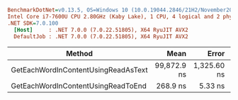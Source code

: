 ``` ini

BenchmarkDotNet=v0.13.5, OS=Windows 10 (10.0.19044.2846/21H2/November2021Update)
Intel Core i7-7600U CPU 2.80GHz (Kaby Lake), 1 CPU, 4 logical and 2 physical cores
.NET SDK=7.0.100
  [Host]     : .NET 7.0.0 (7.0.22.51805), X64 RyuJIT AVX2
  DefaultJob : .NET 7.0.0 (7.0.22.51805), X64 RyuJIT AVX2


```
|                              Method |        Mean |       Error |      StdDev |
|------------------------------------ |------------:|------------:|------------:|
| GetEachWordInContentUsingReadAsText | 99,872.9 ns | 1,325.60 ns | 1,175.11 ns |
|  GetEachWordInContentUsingReadToEnd |    268.9 ns |     5.33 ns |     8.13 ns |
